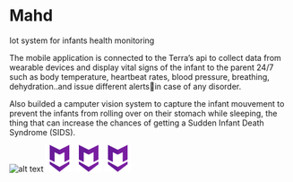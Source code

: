 # Mahd
Iot system for infants health monitoring 

The mobile application is connected to the Terra’s api to collect data from wearable devices and display vital signs of the infant to the parent 24/7 such as body temperature, heartbeat rates, blood pressure, breathing, dehydration..and issue different alerts🚨in case of any disorder.

Also builded a camputer vision system to capture the infant mouvement to prevent the infants from rolling over on their stomach while sleeping, the thing that can increase the chances of getting a Sudden Infant Death Syndrome (SIDS).

![alt text](https://github.com/younes-code/Mahdassets/images/mahd1.jpg)
![alt text](https://github.com/adam-p/markdown-here/raw/master/src/common/images/icon48.png "Logo Title Text 1")
![alt text](https://github.com/adam-p/markdown-here/raw/master/src/common/images/icon48.png "Logo Title Text 1")
![alt text](https://github.com/adam-p/markdown-here/raw/master/src/common/images/icon48.png "Logo Title Text 1")

